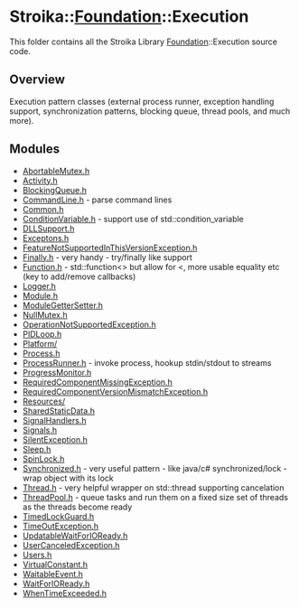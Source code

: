 # Stroika::[Foundation](../)::Execution

This folder contains all the Stroika Library [Foundation](../)::Execution source code.

## Overview

Execution pattern classes (external process runner, exception handling support, synchronization patterns, blocking queue, thread pools, and much more).

## Modules

- [AbortableMutex.h](AbortableMutex.h)
- [Activity.h](Activity.h)
- [BlockingQueue.h](BlockingQueue.h)
- [CommandLine.h](CommandLine.h) - parse command lines
- [Common.h](Common.h)
- [ConditionVariable.h](ConditionVariable.h) - support use of std::condition_variable
- [DLLSupport.h](DLLSupport.h)
- [Exceptons.h](Exceptons.h)
- [FeatureNotSupportedInThisVersionException.h](FeatureNotSupportedInThisVersionException.h)
- [Finally.h](Finally.h) - very handy - try/finally like support
- [Function.h](Function.h) - std::function<> but allow for \<, more usable equality etc (key to add/remove callbacks)
- [Logger.h](Logger.h)
- [Module.h](Module.h)
- [ModuleGetterSetter.h](ModuleGetterSetter.h)
- [NullMutex.h](NullMutex.h)
- [OperationNotSupportedException.h](OperationNotSupportedException.h)
- [PIDLoop.h](PIDLoop.h)
- [Platform/](Platform/)
- [Process.h](Process.h)
- [ProcessRunner.h](ProcessRunner.h) - invoke process, hookup stdin/stdout to streams
- [ProgressMonitor.h](ProgressMonitor.h)
- [RequiredComponentMissingException.h](RequiredComponentMissingException.h)
- [RequiredComponentVersionMismatchException.h](RequiredComponentVersionMismatchException.h)
- [Resources/](Resources/)
- [SharedStaticData.h](SharedStaticData.h)
- [SignalHandlers.h](SignalHandlers.h)
- [Signals.h](Signals.h)
- [SilentException.h](SilentException.h)
- [Sleep.h](Sleep.h)
- [SpinLock.h](SpinLock.h)
- [Synchronized.h](Synchronized.h) - very useful pattern - like java/c# synchronized/lock - wrap object with its lock
- [Thread.h](Thread.h) - very helpful wrapper on std::thread supporting cancelation
- [ThreadPool.h](ThreadPool.h) - queue tasks and run them on a fixed size set of threads as the threads become ready
- [TimedLockGuard.h](TimedLockGuard.h)
- [TimeOutException.h](TimeOutException.h)
- [UpdatableWaitForIOReady.h](UpdatableWaitForIOReady.h)
- [UserCanceledException.h](UserCanceledException.h)
- [Users.h](Users.h)
- [VirtualConstant.h](VirtualConstant.h)
- [WaitableEvent.h](WaitableEvent.h)
- [WaitForIOReady.h](WaitForIOReady.h)
- [WhenTimeExceeded.h](WhenTimeExceeded.h)
